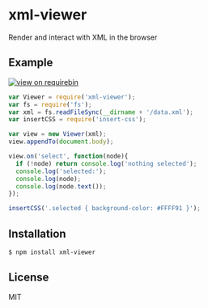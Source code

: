 
# xml-viewer

  Render and interact with XML in the browser

## Example

  [![view on requirebin](http://requirebin.com/badge.png)](http://requirebin.com/?gist=e5a12cd900f6c63824a7)

```js
var Viewer = require('xml-viewer');
var fs = require('fs');
var xml = fs.readFileSync(__dirname + '/data.xml');
var insertCSS = require('insert-css');

var view = new Viewer(xml);
view.appendTo(document.body);

view.on('select', function(node){
  if (!node) return console.log('nothing selected');
  console.log('selected:');
  console.log(node);
  console.log(node.text());
});

insertCSS('.selected { background-color: #FFFF91 }');

```

## Installation

```bash
$ npm install xml-viewer
```

## License

  MIT

